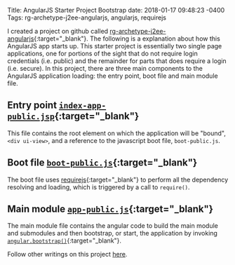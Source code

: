 Title: AngularJS Starter Project Bootstrap
date: 2018-01-17 09:48:23 -0400
Tags: rg-archetype-j2ee-angularjs, angularjs, requirejs

I created a project on github called [rg-archetype-j2ee-angularjs](https://github.com/rossgodwin/rg-archetype-j2ee-angularjs){:target="_blank"}.  The following is a explanation about how this AngularJS app starts up.  This starter project is essentially two single page applications, one for portions of the sight that do not require login credentials (i.e. public) and the remainder for parts that does require a login (i.e. secure).  In this project, there are three main components to the AngularJS application loading: the entry point, boot file and main module file. 
<!-- PELICAN_END_SUMMARY -->

## Entry point [```index-app-public.jsp```](https://github.com/rossgodwin/rg-archetype-j2ee-angularjs/blob/master/WebContent/client/src/index-app-public.jsp){:target="_blank"}

This file contains the root element on which the application will be "bound", ```<div ui-view>```, and a reference to the javascript boot file, ```boot-public.js```.

## Boot file [```boot-public.js```](https://github.com/rossgodwin/rg-archetype-j2ee-angularjs/blob/master/WebContent/client/src/assets/js/boot-public.js){:target="_blank"}

The boot file uses [requirejs](http://requirejs.org){:target="_blank"} to perform all the dependency resolving and loading, which is triggered by a call to ```require()```.

## Main module [```app-public.js```](https://github.com/rossgodwin/rg-archetype-j2ee-angularjs/blob/master/WebContent/client/src/app/app-public.js){:target="_blank"}

The main module file contains the angular code to build the main module and submodules and then bootstrap, or start, the application by invoking [```angular.bootstrap()```](https://docs.angularjs.org/api/ng/function/angular.bootstrap){:target="_blank"}.

Follow other writings on this project [here](./tag/rg-archetype-j2ee-angularjs).
